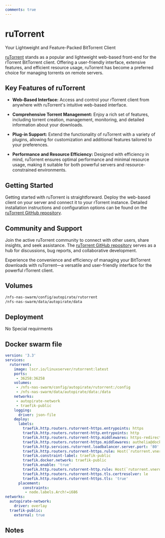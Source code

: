 ```yaml
---
comments: true
---
```


# ruTorrent

Your Lightweight and Feature-Packed BitTorrent Client

[ruTorrent](https://github.com/Novik/ruTorrent) stands as a popular and lightweight web-based front-end for the rTorrent BitTorrent client. Offering a user-friendly interface, extensive features, and efficient resource usage, ruTorrent has become a preferred choice for managing torrents on remote servers.

## Key Features of ruTorrent

- **Web-Based Interface:** Access and control your rTorrent client from anywhere with ruTorrent's intuitive web-based interface.

- **Comprehensive Torrent Management:** Enjoy a rich set of features, including torrent creation, management, monitoring, and detailed information about your downloads.

- **Plug-in Support:** Extend the functionality of ruTorrent with a variety of plugins, allowing for customization and additional features tailored to your preferences.

- **Performance and Resource Efficiency:** Designed with efficiency in mind, ruTorrent ensures optimal performance and minimal resource usage, making it suitable for both powerful servers and resource-constrained environments.

## Getting Started

Getting started with ruTorrent is straightforward. Deploy the web-based client on your server and connect it to your rTorrent instance. Detailed installation instructions and configuration options can be found on the [ruTorrent GitHub repository](https://github.com/Novik/ruTorrent).

## Community and Support

Join the active ruTorrent community to connect with other users, share insights, and seek assistance. The [ruTorrent GitHub repository](https://github.com/Novik/ruTorrent) serves as a hub for discussions, bug reports, and collaborative development.

Experience the convenience and efficiency of managing your BitTorrent downloads with ruTorrent—a versatile and user-friendly interface for the powerful rTorrent client.


## Volumes

```bash
/nfs-nas-swarm/config/autopirate/rutorrent
/nfs-nas-swarm/data/autopirate/data
```

## Deployment
No Special requirments

## Docker swarm file
```yaml
version: '3.3'
services:
  rutorrent:
    image: lscr.io/linuxserver/rutorrent:latest
    ports:
     - 36258:36258
    volumes:
     - /nfs-nas-swarm/config/autopirate/rutorrent:/config
     - /nfs-nas-swarm/data/autopirate/data:/data
    networks:
     - autopirate-network
     - traefik-public
    logging:
      driver: json-file
    deploy:
      labels:
        traefik.http.routers.rutorrent-https.entrypoints: https
        traefik.http.routers.rutorrent-http.entrypoints: http
        traefik.http.routers.rutorrent-http.middlewares: https-redirect
        traefik.http.routers.rutorrent-https.middlewares: authelia@docker
        traefik.http.services.rutorrent.loadbalancer.server.port: '80'
        traefik.http.routers.rutorrent-https.rule: Host(`rutorrent.vnerd.nl`)
        traefik.constraint-label: traefik-public
        traefik.docker.network: traefik-public
        traefik.enable: 'true'
        traefik.http.routers.rutorrent-http.rule: Host(`rutorrent.vnerd.nl`)
        traefik.http.routers.rutorrent-https.tls.certresolver: le
        traefik.http.routers.rutorrent-https.tls: 'true'
      placement:
        constraints:
         - node.labels.Arch!=i686
networks:
  autopirate-network:
    driver: overlay
  traefik-public:
    external: true
```
## Notes


